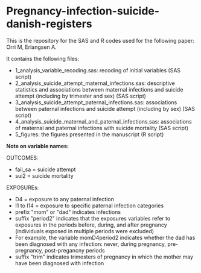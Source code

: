 # Pregnancy-infection-suicide-danish-registers
This is the repository for the SAS and R codes used for the following paper:
Orri M, Erlangsen A. 

It contains the following files:
- 1_analysis_variable_recoding.sas: recoding of initial variables (SAS script)
- 2_analysis_suicide_attempt_maternal_infections.sas: descriptive statistics and associations between maternal infections and suicide attempt (including by trimester and sex) (SAS script)
- 3_analysis_suicide_attempt_paternal_infections.sas: associations between paternal infections and suicide attempt (including by sex) (SAS script)
- 4_analysis_suicide_maternal_and_paternal_infections.sas: associations of maternal and paternal infections with suicide mortality (SAS script)
- 5_figures: the figures presented in the manuscript (R script)


**Note on variable names:**

OUTCOMES:
- fail_sa = suicide attempt
- sui2 = suicide mortality

EXPOSUREs:
- D4 = exposure to any paternal infection
- I1 to I14 = exposure to specific paternal infection categories
- prefix "mom" or "dad" indicates infections
- suffix "period2" indicates that the exposures variables refer to exposures in the periods before, during, and after pregnancy (individuals exposed in multiple periods were excluded)
- For example, the variable momD4period2 indicates whether the dad has been diagnosed with any infection: never, during pregnancy, pre-pregnancy, post-pregancny periods
- suffix "trim" indicates trimesters of pregnancy in which the mother may have been diagnosed with infection

